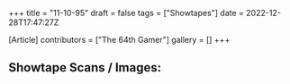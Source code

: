 +++
title = "11-10-95"
draft = false
tags = ["Showtapes"]
date = 2022-12-28T17:47:27Z

[Article]
contributors = ["The 64th Gamer"]
gallery = []
+++
<h2>Showtape Scans / Images:</h2>
